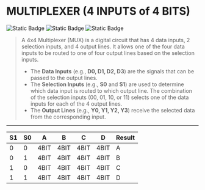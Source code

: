 # MULTIPLEXER (4 INPUTS of 4 BITS)
![Static Badge](https://img.shields.io/badge/IN-4_BIT-green)
![Static Badge](https://img.shields.io/badge/OUT-4_BIT-green)
![Static Badge](https://img.shields.io/badge/2_SELECTORS-1_BIT-blue)

> A 4x4 Multiplexer (MUX) is a digital circuit that has 4 data inputs, 2 selection inputs, and 4 output lines. It allows one of the four data inputs to be routed to one of four output lines based on the selection inputs.
> - The **Data Inputs** (e.g., **D0, D1, D2, D3**) are the signals that can be passed to the output lines.
> - The **Selection Inputs** (e.g., **S0** and **S1**) are used to determine which data input is routed to which output line. The combination of the selection inputs (00, 01, 10, or 11) selects one of the data inputs for each of the 4 output lines.
> - The **Output Lines** (e.g., **Y0, Y1, Y2, Y3**) receive the selected data from the corresponding input.

---
<div align="center">

| **S1** | **S0** | **A** | **B** | **C** | **D** | **Result** |
|--------|--------|-------|-------|-------|-------|------------|
| 0      | 0      | 4BIT  | 4BIT  | 4BIT  | 4BIT  | A          |
| 0      | 1      | 4BIT  | 4BIT  | 4BIT  | 4BIT  | B          |
| 1      | 0      | 4BIT  | 4BIT  | 4BIT  | 4BIT  | C          |
| 1      | 1      | 4BIT  | 4BIT  | 4BIT  | 4BIT  | D          |



</div>